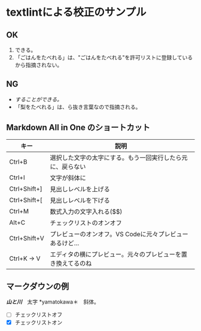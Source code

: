 # textlintによる校正のサンプル

## OK

1. できる。
1. 「ごはんをたべれる」は、"ごはんをたべれる"を許可リストに登録しているから指摘されない。

## NG

- *することができる。*
- 「梨をたべれる」は、ら抜き言葉なので指摘される。

## Markdown All in One のショートカット

|  キー  |  説明  |
| ---- | ---- |
|Ctrl+B | 選択した文字の太字にする。もう一回実行したら元に、戻らない |
|Ctrl+I | 文字が斜体に |
|Ctrl+Shift+] | 見出しレベルを上げる |
|Ctrl+Shift+[ | 見出しレベルを下げる |
|Ctrl+M | 数式入力の文字入れる($$) |
|Alt+C | チェックリストのオンオフ |
|Ctrl+Shift+V | プレビューのオンオフ。VS Codeに元々プレビューあるけど… |
|Ctrl+K → V | エディタの横にプレビュー。元々のプレビューを置き換えてるのね |

## マークダウンの例

***山と川***　太字
*yamatokawa＊　斜体。

- [ ] チェックリストオフ
- [x] チェックリストオン
